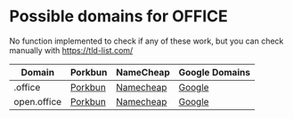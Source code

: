 # Possible domains for OFFICE

No function implemented to check if any of these work, but you can check manually with https://tld-list.com/

| Domain | Porkbun | NameCheap | Google Domains |
|---|---|---|---|
| .office | [Porkbun](https://porkbun.com/checkout/search?prb=e814663da1&tlds=&idnLanguage=&search=search&q=.office) | [Namecheap](https://www.namecheap.com/domains/registration/results/?domain=.office) | [Google](https://domains.google.com/registrar/search?searchTerm=.office) |
| open.office | [Porkbun](https://porkbun.com/checkout/search?prb=e814663da1&tlds=&idnLanguage=&search=search&q=open.office) | [Namecheap](https://www.namecheap.com/domains/registration/results/?domain=open.office) | [Google](https://domains.google.com/registrar/search?searchTerm=open.office) |
